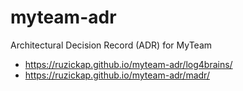 # myteam-adr

Architectural Decision Record (ADR) for MyTeam

- <https://ruzickap.github.io/myteam-adr/log4brains/>
- <https://ruzickap.github.io/myteam-adr/madr/>
